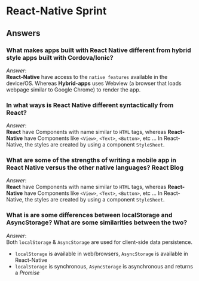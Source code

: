 # React-Native Sprint


## Answers

### What makes apps built with React Native different from hybrid style apps built with Cordova/Ionic?  

*Answer*:  
  **React-Native** have access to the `native features` available in the device/OS. Whereas **Hybrid-apps** uses Webview (a browser that loads webpage similar to Google Chrome) to render the app.


### In what ways is React Native different syntactically from React?

*Answer*:  
  **React** have Components with name similar to `HTML` tags, whereas **React-Native** have Components like `<View>`, `<Text>`, `<Button>`, etc ... In React-Native, the styles are created by using a component `StyleSheet`.

### What are some of the strengths of writing a mobile app in React Native versus the other native languages? React Blog

*Answer*:  
  **React** have Components with name similar to `HTML` tags, whereas **React-Native** have Components like `<View>`, `<Text>`, `<Button>`, etc ... In React-Native, the styles are created by using a component `StyleSheet`.

### What is are some differences between localStorage and AsyncStorage? What are some similarities between the two?

*Answer*:  
  Both `localStorage` & `AsyncStorage` are used for client-side data persistence.
  * `localStorage` is available in web/browsers, `AsyncStorage` is available in React-Native
  * `localStorage` is synchronous, `AsyncStorage` is asynchronous and returns a *Promise*

